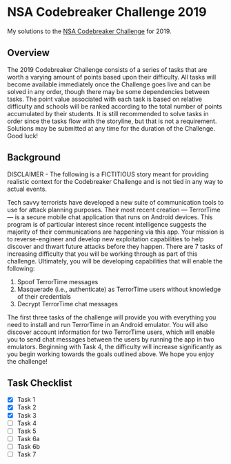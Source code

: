 # NSA Codebreaker Challenge 2019

My solutions to the [NSA Codebreaker Challenge](https://codebreaker.ltsnet.net/home) for 2019. 

## Overview

The 2019 Codebreaker Challenge consists of a series of tasks that are worth a varying amount of points based upon their difficulty. All tasks will become available immediately once the Challenge goes live and can be solved in any order, though there may be some dependencies between tasks. The point value associated with each task is based on relative difficulty and schools will be ranked according to the total number of points accumulated by their students. It is still recommended to solve tasks in order since the tasks flow with the storyline, but that is not a requirement. Solutions may be submitted at any time for the duration of the Challenge. Good luck!

## Background 

DISCLAIMER - The following is a FICTITIOUS story meant for providing realistic context for the Codebreaker Challenge and is not tied in any way to actual events.


Tech savvy terrorists have developed a new suite of communication tools to use for attack planning purposes. Their most recent creation — TerrorTime — is a secure mobile chat application that runs on Android devices. This program is of particular interest since recent intelligence suggests the majority of their communications are happening via this app. Your mission is to reverse-engineer and develop new exploitation capabilities to help discover and thwart future attacks before they happen. There are 7 tasks of increasing difficulty that you will be working through as part of this challenge. Ultimately, you will be developing capabilities that will enable the following:

1. Spoof TerrorTime messages
2. Masquerade (i.e., authenticate) as TerrorTime users without knowledge of their credentials
3. Decrypt TerrorTime chat messages

The first three tasks of the challenge will provide you with everything you need to install and run TerrorTime in an Android emulator. You will also discover account information for two TerrorTime users, which will enable you to send chat messages between the users by running the app in two emulators. Beginning with Task 4, the difficulty will increase significantly as you begin working towards the goals outlined above. We hope you enjoy the challenge!

## Task Checklist

- [x] Task 1  
- [x] Task 2  
- [x] Task 3  
- [ ] Task 4  
- [ ] Task 5  
- [ ] Task 6a  
- [ ] Task 6b  
- [ ] Task 7  
